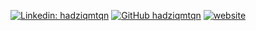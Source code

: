 <!---![Twitter URL](https://img.shields.io/twitter/url?style=social&url=https%3A%2F%2Ftwitter.com%2Fhadziq_mtqn)--->
[![Linkedin: hadziqmtqn](https://img.shields.io/badge/-hadziqmtqn-blue?style=flat-square&logo=Linkedin&logoColor=white&link=https://www.linkedin.com/in/hadziqmtqn/)](https://www.linkedin.com/in/hadziqmtqn/)
[![GitHub hadziqmtqn](https://img.shields.io/github/followers/hadziqmtqn?label=follow&style=social)](https://github.com/hadziqmtqn)
[![website](https://img.shields.io/badge/Blog-bekenweb.com-2648ff?style=flat-square&logo=google-chrome)](https://www.bekenweb.com)

<!---
hadziqmtqn/hadziqmtqn is a ✨ special ✨ repository because its `README.md` (this file) appears on your GitHub profile.
You can click the Preview link to take a look at your changes.
--->
